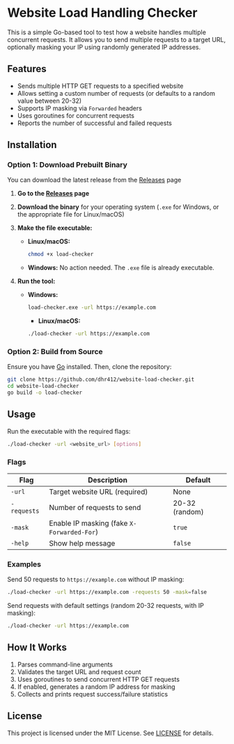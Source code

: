 # Website Load Handling Checker  

This is a simple Go-based tool to test how a website handles multiple concurrent requests. It allows you to send multiple requests to a target URL, optionally masking your IP using randomly generated IP addresses.  

## Features  

- Sends multiple HTTP GET requests to a specified website  
- Allows setting a custom number of requests (or defaults to a random value between 20-32)  
- Supports IP masking via `Forwarded` headers  
- Uses goroutines for concurrent requests  
- Reports the number of successful and failed requests  

## Installation  

### **Option 1: Download Prebuilt Binary**  
You can download the latest release from the [Releases](https://github.com/dhr412/website-load-checker/releases) page  

1. **Go to the [Releases](https://github.com/dhr412/website-load-checker/releases) page**  
2. **Download the binary** for your operating system (`.exe` for Windows, or the appropriate file for Linux/macOS)  
3. **Make the file executable:**  
   - **Linux/macOS:**  
     ```sh
     chmod +x load-checker
     ```  
   - **Windows:** No action needed. The `.exe` file is already executable.  

4. **Run the tool:**  
   - **Windows:**  
     ```sh
     load-checker.exe -url https://example.com
     ```  
     - **Linux/macOS:**  
     ```sh
     ./load-checker -url https://example.com
     ```  

### **Option 2: Build from Source**  
Ensure you have [Go](https://go.dev/) installed. Then, clone the repository:  

```sh
git clone https://github.com/dhr412/website-load-checker.git  
cd website-load-checker  
go build -o load-checker  
```  

## Usage  

Run the executable with the required flags:  

```sh
./load-checker -url <website_url> [options]
```  

### Flags  

| Flag          | Description                                       | Default |
|--------------|---------------------------------------------------|---------|
| `-url`       | Target website URL (required)                     | None    |
| `-requests`  | Number of requests to send                        | 20-32 (random) |
| `-mask`      | Enable IP masking (fake `X-Forwarded-For`)        | `true`  |
| `-help`      | Show help message                                 | `false` |

### Examples  

Send 50 requests to `https://example.com` without IP masking:  

```sh
./load-checker -url https://example.com -requests 50 -mask=false  
```  

Send requests with default settings (random 20-32 requests, with IP masking):  

```sh
./load-checker -url https://example.com  
```  

## How It Works  

1. Parses command-line arguments  
2. Validates the target URL and request count  
3. Uses goroutines to send concurrent HTTP GET requests  
4. If enabled, generates a random IP address for masking  
5. Collects and prints request success/failure statistics  

## License  

This project is licensed under the MIT License. See [LICENSE](LICENSE) for details.  
